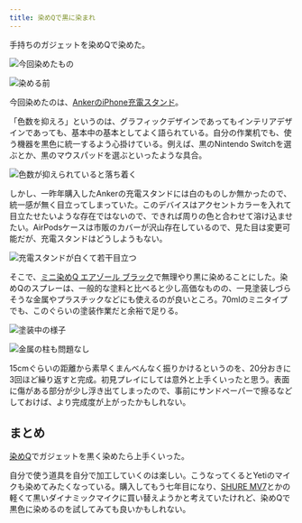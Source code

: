 ```yaml
---
title: 染めQで黒に染まれ
---
```

手持ちのガジェットを染めQで染めた。

![](https://lh4.googleusercontent.com/eF-Sy-yJdghh_X2SxTL2CHOva3sRmNQ9EeDEaCXvmiDhDQYfcjQV2zVys7cV0tvs2ghIDH2fSjstSZ89BboujVyoZGa_ivNIRlaO1Q4XGkVBtD7FIDOOqnfgUNqqKJuNDz04ij07g8LoY58W0KBX2oC1wmzM74Y9crbCo8F9ITsgJRRu6Ml5WQAA "今回染めたもの")

![](https://lh6.googleusercontent.com/6vgVnJZI2jI8_Y8MWyLIpc44Ej0ysQ-gq6R0_bS_JR2EOggLrOgHdmiXKKmPQ1B1aL5i2RE1AcyajGfeN910eBlZRq8jVyR4GQsHJINJO_IdCjH4lVQQVSkTRKmmbZjZkGT7g4i8nyZe3altM55d4u16ucQS3Mc9N6rIiyI2KxMxMR8yoD5XJlLo "染める前")

今回染めたのは、[AnkerのiPhone充電スタンド](https://r7kamura.com/articles/2021-09-06-anker-iphone-stand)。

「色数を抑えろ」というのは、グラフィックデザインであってもインテリアデザインであっても、基本中の基本としてよく語られている。自分の作業机でも、使う機器を黒色に統一するよう心掛けている。例えば、黒のNintendo Switchを選ぶとか、黒のマウスパッドを選ぶといったような具合。

![](https://lh6.googleusercontent.com/v5jPy78G6Hjqm0g4gooeBZ3T8yWiH85kOXrIhTYgw2DDZOAVx2rc0VbNVeZbIGpnqZS9tzGKllIu48POEMo5KeZHmks0KCCiJtrmYRaW-o2ULsMPf9X2xPQj6Zxel01rdvS1pad-M_pzO39SXP1OlLTl2GSffz0K_i7Zl5emHXmqVLxEcIx6n7pD "色数が抑えられていると落ち着く")

しかし、一昨年購入したAnkerの充電スタンドには白のものしか無かったので、統一感が無く目立ってしまっていた。このデバイスはアクセントカラーを入れて目立たせたいような存在ではないので、できれば周りの色と合わせて溶け込ませたい。AirPodsケースは市販のカバーが沢山存在しているので、見た目は変更可能だが、充電スタンドはどうしようもない。

![](https://lh4.googleusercontent.com/NWYbI9kFBeJ726PnM7_qs9EjCaI2yejbwNV-OevWpYCrihid68-WckpeIfTfrLFJvyHUuEQchcBpXylz4Wa6ZpcMOojPvaYhk3kbz7lModYlwvubOGXBL-fjoEwkBkk7ELiF5EpxoX3lXTyHElBYsJanBfbm6IbGiXDAu14JGZ2TFg6y_78vGv0Y "充電スタンドが白くて若干目立つ")

そこで、[ミニ染めQ エアゾール ブラック](https://www.amazon.co.jp/dp/B003QMFUKO)で無理やり黒に染めることにした。染めQのスプレーは、一般的な塗料と比べると少し高価なものの、一見塗装しづらそうな金属やプラスチックなどにも使えるのが良いところ。70mlのミニタイプでも、このぐらいの塗装作業だと余裕で足りる。

![](https://lh5.googleusercontent.com/GvHxIKfvATphOivaxKzUQdSbOum3aXgfkKVOn_QsrVvnEJ4VEciavUEtV3pukTe9r8NFJKYDsa4FxkbQ0NKgOVJli0TnDZPXD7VhnKeB70cBW1qpY7Esbahn9Fygr0FxJpN1gtPqUap83C3m51mF1O2aB86j7fiHKJCygt2h7gyqrjFKY_S_R2JT "塗装中の様子")

![](https://lh3.googleusercontent.com/pYiWAUP4hpKtpiirzndX_UbH-JFWmOAeY1L-T7sSc8RqARip_GK0a9noeB4bhqZuKINYKuohRjur8R8u9VVUUrjt6LjpRbls48Ti-qClQhizEr-w-imFech7cu9t2OhJRMx8F1qc9HW1bye6mJ9UVUawu17D4uq3fxawZb8fsuiWinL9ZsmSHijq "金属の柱も問題なし")

15cmぐらいの距離から素早くまんべんなく振りかけるというのを、20分おきに3回ほど繰り返すと完成。初見プレイにしては意外と上手くいったと思う。表面に傷がある部分が少し浮き出てしまったので、事前にサンドペーパーで擦るなどしておけば、より完成度が上がったかもしれない。

まとめ
---

[染めQ](https://www.amazon.co.jp/dp/B003QMFUKO)でガジェットを黒く染めたら上手くいった。

自分で使う道具を自分で加工していくのは楽しい。こうなってくるとYetiのマイクも染めてみたくなっている。購入してもう七年目になり、[SHURE MV7](https://www.amazon.co.jp/dp/B08KY7G1GV)とかの軽くて黒いダイナミックマイクに買い替えようかと考えていたけれど、染めQで黒色に染めるのを試してみても良いかもしれない。
